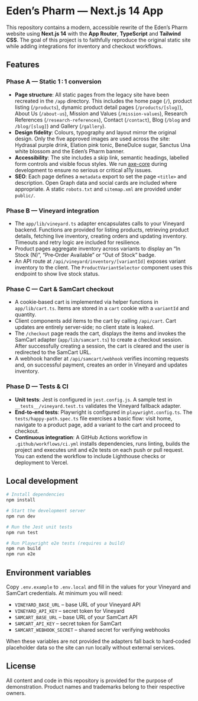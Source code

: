 # Eden’s Pharm — Next.js 14 App

This repository contains a modern, accessible rewrite of the Eden’s Pharm
website using **Next.js 14** with the **App Router**, **TypeScript** and
**Tailwind CSS**. The goal of this project is to faithfully reproduce
the original static site while adding integrations for inventory and
checkout workflows.

## Features

### Phase A — Static 1 : 1 conversion

* **Page structure**: All static pages from the legacy site have been
  recreated in the `/app` directory. This includes the home page
  (`/`), product listing (`/products`), dynamic product detail pages
  (`/products/[slug]`), About Us (`/about-us`), Mission and Values
  (`/mission-values`), Research References (`/research-references`),
  Contact (`/contact`), Blog (`/blog` and `/blog/[slug]`) and Gallery
  (`/gallery`).
* **Design fidelity**: Colours, typography and layout mirror the
  original design. Only the five approved images are used across the
  site: Hydrasal purple drink, Elation pink tonic, BeneDulce sugar,
  Sanctus Una white blossom and the Eden’s Pharm banner.
* **Accessibility**: The site includes a skip link, semantic
  headings, labelled form controls and visible focus styles. We run
  [axe-core](https://github.com/dequelabs/axe-core) during development
  to ensure no serious or critical a11y issues.
* **SEO**: Each page defines a `metadata` export to set the page
  `<title>` and description. Open Graph data and social cards are
  included where appropriate. A static `robots.txt` and `sitemap.xml`
  are provided under `public/`.

### Phase B — Vineyard integration

* The `app/lib/vineyard.ts` adapter encapsulates calls to your
  Vineyard backend. Functions are provided for listing products,
  retrieving product details, fetching live inventory, creating
  orders and updating inventory. Timeouts and retry logic are
  included for resilience.
* Product pages aggregate inventory across variants to display an
  “In Stock (N)”, “Pre‑Order Available” or “Out of Stock” badge.
* An API route at `/api/vineyard/inventory/[variantId]` exposes
  variant inventory to the client. The `ProductVariantSelector`
  component uses this endpoint to show live stock status.

### Phase C — Cart & SamCart checkout

* A cookie‑based cart is implemented via helper functions in
  `app/lib/cart.ts`. Items are stored in a `cart` cookie with a
  `variantId` and quantity.
* Client components add items to the cart by calling `/api/cart`.
  Cart updates are entirely server‑side; no client state is leaked.
* The `/checkout` page reads the cart, displays the items and
  invokes the SamCart adapter (`app/lib/samcart.ts`) to create a
  checkout session. After successfully creating a session, the cart
  is cleared and the user is redirected to the SamCart URL.
* A webhook handler at `/api/samcart/webhook` verifies incoming
  requests and, on successful payment, creates an order in Vineyard
  and updates inventory.

### Phase D — Tests & CI

* **Unit tests**: Jest is configured in `jest.config.js`. A sample
  test in `__tests__/vineyard.test.ts` validates the Vineyard
  fallback adapter.
* **End‑to‑end tests**: Playwright is configured in
  `playwright.config.ts`. The `tests/happy-path.spec.ts` file
  exercises a basic flow: visit home, navigate to a product page,
  add a variant to the cart and proceed to checkout.
* **Continuous integration**: A GitHub Actions workflow in
  `.github/workflows/ci.yml` installs dependencies, runs linting,
  builds the project and executes unit and e2e tests on each push
  or pull request. You can extend the workflow to include
  Lighthouse checks or deployment to Vercel.

## Local development

```bash
# Install dependencies
npm install

# Start the development server
npm run dev

# Run the Jest unit tests
npm run test

# Run Playwright e2e tests (requires a build)
npm run build
npm run e2e
```

## Environment variables

Copy `.env.example` to `.env.local` and fill in the values for your
Vineyard and SamCart credentials. At minimum you will need:

* `VINEYARD_BASE_URL` – base URL of your Vineyard API
* `VINEYARD_API_KEY` – secret token for Vineyard
* `SAMCART_BASE_URL` – base URL of your SamCart API
* `SAMCART_API_KEY` – secret token for SamCart
* `SAMCART_WEBHOOK_SECRET` – shared secret for verifying webhooks

When these variables are not provided the adapters fall back to
hard‑coded placeholder data so the site can run locally without
external services.

## License

All content and code in this repository is provided for the purpose of
demonstration. Product names and trademarks belong to their
respective owners.
